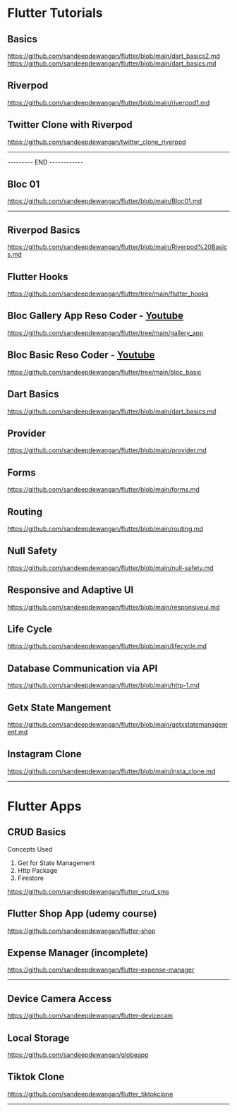 # Flutter Tutorials

## Basics
https://github.com/sandeepdewangan/flutter/blob/main/dart_basics2.md
https://github.com/sandeepdewangan/flutter/blob/main/dart_basics.md

## Riverpod
https://github.com/sandeepdewangan/flutter/blob/main/riverpod1.md

## Twitter Clone with Riverpod
https://github.com/sandeepdewangan/twitter_clone_riverpod

<hr> --------- END ------------ </hr>


## Bloc 01
https://github.com/sandeepdewangan/flutter/blob/main/Bloc01.md

<hr>

## Riverpod Basics
https://github.com/sandeepdewangan/flutter/blob/main/Riverpod%20Basics.md

## Flutter Hooks
https://github.com/sandeepdewangan/flutter/tree/main/flutter_hooks

## Bloc Gallery App Reso Coder - [Youtube](https://www.youtube.com/watch?v=Mn254cnduOY)
https://github.com/sandeepdewangan/flutter/tree/main/gallery_app

## Bloc Basic Reso Coder - [Youtube](https://www.youtube.com/watch?v=Mn254cnduOY)
https://github.com/sandeepdewangan/flutter/tree/main/bloc_basic

## Dart Basics
https://github.com/sandeepdewangan/flutter/blob/main/dart_basics.md

## Provider
https://github.com/sandeepdewangan/flutter/blob/main/provider.md

## Forms
https://github.com/sandeepdewangan/flutter/blob/main/forms.md

## Routing
https://github.com/sandeepdewangan/flutter/blob/main/routing.md

## Null Safety
https://github.com/sandeepdewangan/flutter/blob/main/null-safety.md

## Responsive and Adaptive UI
https://github.com/sandeepdewangan/flutter/blob/main/responsiveui.md

## Life Cycle
https://github.com/sandeepdewangan/flutter/blob/main/lifecycle.md

## Database Communication via API
https://github.com/sandeepdewangan/flutter/blob/main/http-1.md

## Getx State Mangement
https://github.com/sandeepdewangan/flutter/blob/main/getxstatemanagement.md

## Instagram Clone
https://github.com/sandeepdewangan/flutter/blob/main/insta_clone.md

<hr/>

# Flutter Apps

## CRUD Basics
Concepts Used
1. Get for State Management
2. Http Package
3. Firestore

https://github.com/sandeepdewangan/flutter_crud_sms

## Flutter Shop App (udemy course)
https://github.com/sandeepdewangan/flutter-shop

## Expense Manager (incomplete)
https://github.com/sandeepdewangan/flutter-expense-manager

<hr/>

## Device Camera Access
https://github.com/sandeepdewangan/flutter-devicecam

## Local Storage
https://github.com/sandeepdewangan/globeapp

## Tiktok Clone
https://github.com/sandeepdewangan/flutter_tiktokclone

<hr/>


